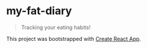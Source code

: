 # my-fat-diary

> Tracking your eating habits!

This project was bootstrapped with [Create React App](https://github.com/facebook/create-react-app).
